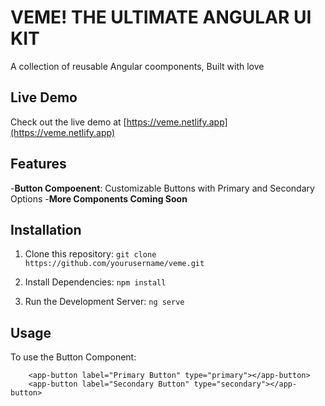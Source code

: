 # VEME! THE ULTIMATE ANGULAR UI KIT

A collection of reusable Angular coomponents, Built with love 

##  Live Demo
Check out the live demo at [https://veme.netlify.app](https://veme.netlify.app)

## Features
-**Button Compoenent**: Customizable Buttons with Primary and Secondary Options
-**More Components Coming Soon**

## Installation
1. Clone this repository: 
```git clone https://github.com/yourusername/veme.git```

2. Install Dependencies:
``` npm install ```

3. Run the Development Server:
```ng serve```

## Usage
To use the Button Component: 
```
    <app-button label="Primary Button" type="primary"></app-button>
    <app-button label="Secondary Button" type="secondary"></app-button>
```
